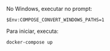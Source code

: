 No Windows, executar no prompt:

```
$Env:COMPOSE_CONVERT_WINDOWS_PATHS=1
```

Para iniciar, executa:

```
docker-compose up
```
